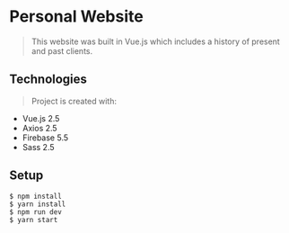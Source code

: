# Personal Website
> This website was built in Vue.js which includes a history of present and past clients.

## Technologies
> Project is created with:  
  * Vue.js 2.5
  * Axios 2.5
  * Firebase 5.5
  * Sass 2.5

## Setup
```
$ npm install
$ yarn install
$ npm run dev
$ yarn start
```